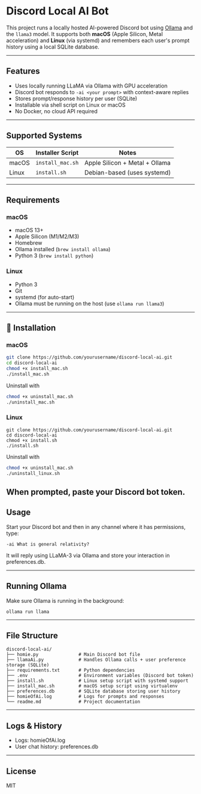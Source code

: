 # Discord Local AI Bot

This project runs a locally hosted AI-powered Discord bot using [Ollama](https://ollama.com/) and the `llama3` model. It supports both **macOS** (Apple Silicon, Metal acceleration) and **Linux** (via systemd) and remembers each user's prompt history using a local SQLite database.

---

## Features

- Uses locally running LLaMA via Ollama with GPU acceleration
- Discord bot responds to `-ai <your prompt>` with context-aware replies
- Stores prompt/response history per user (SQLite)
- Installable via shell script on Linux or macOS
- No Docker, no cloud API required

---

## Supported Systems

| OS       | Installer Script | Notes                         |
|----------|------------------|-------------------------------|
| macOS    | `install_mac.sh` | Apple Silicon + Metal + Ollama |
| Linux    | `install.sh`     | Debian-based (uses systemd)   |

---

## Requirements

### macOS
- macOS 13+
- Apple Silicon (M1/M2/M3)
- Homebrew
- Ollama installed (`brew install ollama`)
- Python 3 (`brew install python`)
  
### Linux
- Python 3
- Git
- systemd (for auto-start)
- Ollama must be running on the host (use `ollama run llama3`)

---

## 🔧 Installation

### macOS

```bash
git clone https://github.com/yourusername/discord-local-ai.git
cd discord-local-ai
chmod +x install_mac.sh
./install_mac.sh
```

Uninstall with
```bash
chmod +x uninstall_mac.sh
./uninstall_mac.sh
```

### Linux

```
git clone https://github.com/yourusername/discord-local-ai.git
cd discord-local-ai
chmod +x install.sh
./install.sh
```

Uninstall with
```bash
chmod +x uninstall_mac.sh
./uninstall_linux.sh
```

When prompted, paste your Discord bot token.
---

## Usage

Start your Discord bot and then in any channel where it has permissions, type:
```
-ai What is general relativity?
```
It will reply using LLaMA-3 via Ollama and store your interaction in preferences.db.

---

## Running Ollama

Make sure Ollama is running in the background:
```
ollama run llama
```

---

## File Structure

```
discord-local-ai/
├── homie.py               # Main Discord bot file
├── llamaAi.py             # Handles Ollama calls + user preference storage (SQLite)
├── requirements.txt       # Python dependencies
├── .env                   # Environment variables (Discord bot token)
├── install.sh             # Linux setup script with systemd support
├── install_mac.sh         # macOS setup script using virtualenv
├── preferences.db         # SQLite database storing user history
├── homieOfAi.log          # Logs for prompts and responses
└── readme.md              # Project documentation
```

---

## Logs & History
* Logs: homieOfAi.log
* User chat history: preferences.db

---

## License

MIT